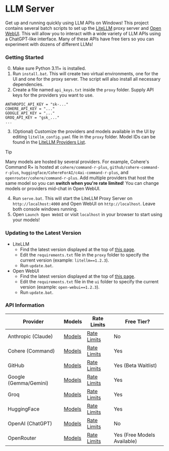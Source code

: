 # LLM Server

Get up and running quickly using LLM APIs on Windows! This project contains several batch scripts to set up the [LiteLLM](https://docs.litellm.ai/) proxy server and [Open WebUI](https://docs.openwebui.com/). This will allow you to interact with a wide variety of LLM APIs using a ChatGPT-like interface. Many of these APIs have free tiers so you can experiment with dozens of different LLMs!

### Getting Started
0. Make sure Python 3.11+ is installed.
1. Run `install.bat`. This will create two virtual environments, one for the UI and one for the proxy server. The script will also install all necessary dependencies.
2. Create a file named `api_keys.txt` inside the `proxy` folder. Supply API keys for the providers you want to use.
```
ANTHROPIC_API_KEY = "sk-..."
COHERE_API_KEY = "..."
GOOGLE_API_KEY = "..."
GROQ_API_KEY = "gsk_..."
...
```
3. (Optional) Customize the providers and models available in the UI by editing `litellm_config.yaml` file in the `proxy` folder. Model IDs can be found in the [LiteLLM Providers List](https://docs.litellm.ai/docs/providers).
> [!TIP]
> Many models are hosted by several providers. For example, Cohere's Command R+ is hosted at `cohere/command-r-plus`, `github/cohere-command-r-plus`, `huggingface/CohereForAI/c4ai-command-r-plus`, and `openrouter/cohere/command-r-plus`. Add multiple providers that host the same model so you can **switch when you're rate limited**! You can change models or providers mid-chat in Open WebUI.
4. Run `serve.bat`. This will start the LiteLLM Proxy Server on `http://localhost:4000` and Open WebUI on `http://localhost`. Leave both console windows running.
5. Open `Launch Open WebUI` or visit `localhost` in your browser to start using your models!

### Updating to the Latest Version

- LiteLLM
  - Find the latest version displayed at the top of [this page](https://pypi.org/project/litellm/).
  - Edit the `requirements.txt` file in the `proxy` folder to specify the current version (example: `litellm==1.2.3`).
  - Run `update.bat`.
- Open WebUI
  - Find the latest version displayed at the top of [this page](https://pypi.org/project/open-webui/).
  - Edit the `requirements.txt` file in the `ui` folder to specify the current version (example: `open-webui==1.2.3`).
  - Run `update.bat`.

### API Information

| Provider | Models | Rate Limits | Free Tier? |
|----------|--------|-------------|------------|
| Anthropic (Claude) | [Models](https://docs.anthropic.com/en/docs/about-claude/models) | [Rate Limits](https://docs.anthropic.com/en/api/rate-limits) | No |
| Cohere (Command) | [Models](https://docs.cohere.com/docs/models) | [Rate Limits](https://docs.cohere.com/docs/rate-limits) | Yes |
| GitHub | [Models](https://github.com/marketplace/models) | [Rate Limits](https://docs.github.com/en/github-models/prototyping-with-ai-models#rate-limits) | Yes (Beta Waitlist) |
| Google (Gemma/Gemini) | [Models](https://ai.google.dev/pricing) | [Rate Limits](https://ai.google.dev/pricing) | Yes |
| Groq | [Models](https://console.groq.com/docs/models) | [Rate Limits](https://console.groq.com/settings/limits) | Yes |
| HuggingFace | [Models](https://huggingface.co/models?inference=warm&pipeline_tag=text-generation) | [Rate Limits](https://huggingface.co/docs/api-inference/en/rate-limits) | Yes |
| OpenAI (ChatGPT) | [Models](https://platform.openai.com/docs/models) | [Rate Limits](https://platform.openai.com/docs/guides/rate-limits/free-tier-rate-limits) | No |
| OpenRouter | [Models](https://openrouter.ai/docs/models) | [Rate Limits](https://openrouter.ai/docs/limits) | Yes (Free Models Available) |

